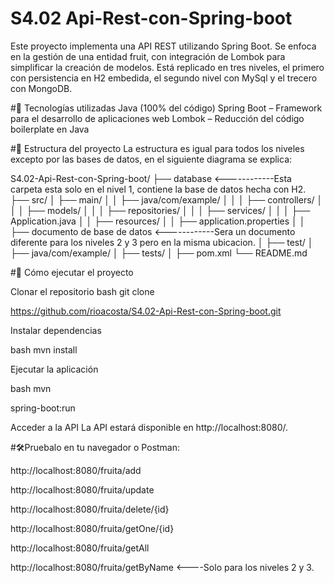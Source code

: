 # S4.02 Api-Rest-con-Spring-boot

Este proyecto implementa una API REST utilizando Spring Boot. Se enfoca en la gestión de una entidad fruit, con integración de Lombok para simplificar la creación de modelos. Está replicado en tres niveles, el primero con persistencia en H2 embedida, el segundo nivel con MySql y el trecero con MongoDB. 

#🚀 Tecnologías utilizadas Java (100% del código) Spring Boot – Framework para el desarrollo de aplicaciones web Lombok – Reducción del código boilerplate en Java 


#📂 Estructura del proyecto La estructura es igual para todos los niveles excepto por las bases de datos, en el siguiente diagrama se explica: 

S4.02-Api-Rest-con-Spring-boot/ 
├── database <------------Esta carpeta esta solo en el nivel 1, contiene la base de datos hecha con H2. ├── src/ │ ├── main/ │ │ ├── java/com/example/ │ │ │ ├── controllers/ │ │ │ ├── models/ │ │ │ ├── repositories/ │ │ │ ├── services/ │ │ │ ├── Application.java │ │ ├── resources/ │ │ ├── application.properties │ │ ├── documento de base de datos <------------Sera un documento diferente para los niveles 2 y 3 pero en la misma ubicacion. │ ├── test/ │ ├── java/com/example/ │ ├── tests/ │ ├── pom.xml └── README.md 


#🚀 Cómo ejecutar el proyecto

Clonar el repositorio bash git clone 

https://github.com/rioacosta/S4.02-Api-Rest-con-Spring-boot.git 

Instalar dependencias

bash mvn install 

Ejecutar la aplicación

bash mvn 

spring-boot:run 

Acceder a la API La API estará disponible en http://localhost:8080/. 


#🛠️Pruebalo en tu navegador o Postman: 

http://localhost:8080/fruita/add 

http://localhost:8080/fruita/update 

http://localhost:8080/fruita/delete/{id} 

http://localhost:8080/fruita/getOne/{id} 

http://localhost:8080/fruita/getAll 

http://localhost:8080/fruita/getByName   <----Solo para los niveles 2 y 3.
